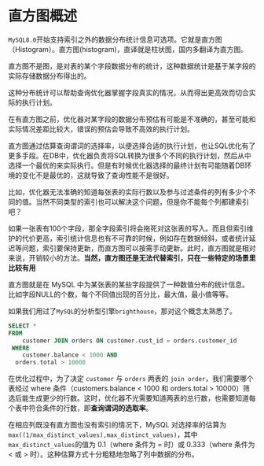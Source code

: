 # 直方图概述

`MySQL8.0`开始支持索引之外的数据分布统计信息可选项。它就是直方图（Histogram）。直方图(histogram)，直译就是柱状图，国内多翻译为直方图。

直方图不是图，是对表的某个字段数据分布的统计，这种数据统计是基于某字段的实际存储数据分布得出的。

这种分布统计可以帮助查询优化器掌握字段真实的情况，从而得出更高效而切合实际的执行计划。

在有直方图之前，优化器对某字段的数据分布预估有可能是不准确的，甚至可能和实际情况差距比较大，错误的预估会导致不高效的执行计划。

直方图通过估算查询谓词的选择率，以便选择合适的执行计划，也让SQL优化有了更多手段。在DB中，优化器负责将SQL转换为很多个不同的执行计划，然后从中选择一个最优的来实际执行。但是有时候优化器选择的最终计划有可能随着DB环境的变化不是最优的，这就导致了查询性能不是很好。

比如，优化器无法准确的知道每张表的实际行数以及参与过滤条件的列有多少个不同的值。当然不同类型的索引也可以解决这个问题，但是你不能每个列都建索引吧？

如果一张表有100个字段，那全字段索引将会拖死对这张表的写入。而且但索引维护的代价更高，索引统计信息也有不可靠的时候，例如存在数据倾斜，或者统计延迟等问题，索引要保持更新，而直方图可以按需手动更新。此时，直方图就是相对来说，开销较小的方法。**当然，直方图还是无法代替索引，只在一些特定的场景里比较有用**

直方图就是在 MySQL 中为某张表的某些字段提供了一种数值分布的统计信息。比如字段NULL的个数，每个不同值出现的百分比，最大值，最小值等等。

如果我们用过了`MySQL`的分析型引擎`brighthouse`，那对这个概念太熟悉了。




```SQL
SELECT *
FROM 
	customer JOIN orders ON customer.cust_id = orders.customer_id
 WHERE
 	customer.balance < 1000 AND
  orders.total > 10000

```

在优化过程中，为了决定 `customer` 与 `orders` 两表的 `join order`，我们需要哪个表经过 where 条件（customers.balance < 1000 和 orders.total > 10000）筛选后能生成更少的行数。这时，优化器不光需要知道两表的总行数，也需要知道每个表中符合条件的行数，即**查询谓词的选取率**。


在相应列既没有直方图也没有索引的情况下，MySQL 对选择率的估算为`max((1/max_distinct_values),max_distinct_values)`，其中`max_distinct_values`的值为 0.1（where 条件为 = 时）或 0.333（where 条件为 < 或 > 时）。这种估算方式十分粗糙地忽略了列中数据的分布。​
